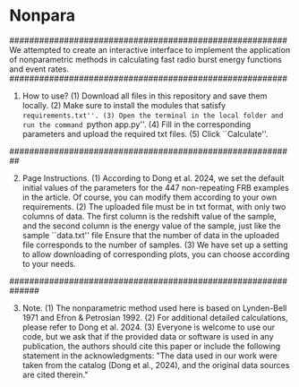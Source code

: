 # Nonpara
########################################################
We attempted to create an interactive interface to implement the application of nonparametric methods in calculating fast radio burst energy functions and event rates.
########################################################
1. How to use?
   (1) Download all files in this repository and save them locally.
   (2) Make sure to install the modules that satisfy ``requirements.txt''.
   (3) Open the terminal in the local folder and run the command ``python app.py''.
   (4) Fill in the corresponding parameters and upload the required txt files.
   (5) Click ``Calculate''.

##########################################################

2. Page Instructions.
   (1) According to Dong et al. 2024, we set the default initial values ​​of the parameters for the 447 non-repeating FRB examples in the article.
       Of course, you can modify them according to your own requirements.
   (2) The uploaded file must be in txt format, with only two columns of data.
       The first column is the redshift value of the sample, and the second column is the energy value of the sample, just like the sample ``data.txt'' file
       Ensure that the number of data in the uploaded file corresponds to the number of samples.
   (3) We have set up a setting to allow downloading of corresponding plots, you can choose according to your needs.

##############################################################

3. Note.
   (1) The nonparametric method used here is based on Lynden-Bell 1971 and Efron & Petrosian 1992.
   (2) For additional detailed calculations, please refer to Dong et al. 2024.
   (3) Everyone is welcome to use our code, but we ask that if the provided data or software is used in any publication, the authors should cite this paper or              include the following statement in the acknowledgments:
       "The data used in our work were taken from the catalog (Dong et al., 2024), and the original data sources are cited therein."
